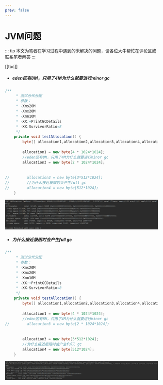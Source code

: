 ```yaml
---
prev: false
---
```

# JVM问题

::: tip
本文为笔者在学习过程中遇到的未解决的问题，请各位大牛帮忙在评论区或联系笔者解答
:::

[[toc]]


- ##### eden区有8M，只用了4M为什么就要进行minor gc

```java
/**
     * 测试分代分配
     * 参数：
     * -Xms20M
     * -Xmx20M
     * -Xmn10M
     * -XX:+PrintGCDetails
     * -XX:SurvivorRatio=8
     */
    private void testAllocation() {
        byte[] allocation1,allocation2,allocation3,allocation4,allocation5;

        allocation1 = new byte[4 * 1024*1024];
        //eden区有8M，只用了4M为什么就要进行minor gc
        allocation3 = new byte[2 * 1024*1024];


//        allocation3 = new byte[3*512*1024];
//        //为什么接近极限时会产生full gc
//        allocation4 = new byte[512*1024];
    }
```

![1549956672500](./pic/minor.png)

- ##### 为什么接近极限时会产生full gc

```java
/**
     * 测试分代分配
     * 参数：
     * -Xms20M
     * -Xmx20M
     * -Xmn10M
     * -XX:+PrintGCDetails
     * -XX:SurvivorRatio=8
     */
    private void testAllocation() {
        byte[] allocation1,allocation2,allocation3,allocation4,allocation5;

        allocation1 = new byte[4 * 1024*1024];
        //eden区有8M，只用了4M为什么就要进行minor gc
//        allocation3 = new byte[2 * 1024*1024];


        allocation3 = new byte[3*512*1024];
        //为什么接近极限时会产生full gc
        allocation4 = new byte[512*1024];
    }
```

![1549956801670](./pic/full.png)